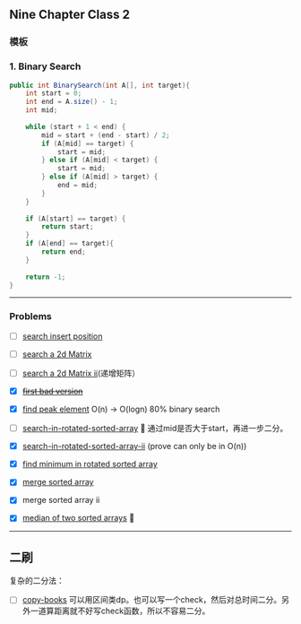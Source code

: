 ## Nine Chapter Class 2  
### 模板
### 1. Binary Search
```java
public int BinarySearch(int A[], int target){
	int start = 0;
	int end = A.size() - 1;
	int mid;
	
	while (start + 1 < end) {
		mid = start + (end - start) / 2;
		if (A[mid] == target) {
			start = mid;
		} else if (A[mid] < target) {
			start = mid;
		} else if (A[mid] > target) {
			end = mid;
		}
	}
	
	if (A[start] == target) {
		return start;
	}
	if (A[end] == target){
		return end;
	}
	
	return -1;
}
```

---
### Problems
- [ ] [search insert position](https://leetcode.com/problems/search-insert-position/)
- [ ] [search a 2d Matrix](https://www.leetcode.com/problems/search-a-2d-matrix/)
- [ ] [search a 2d Matrix ii](https://www.leetcode.com/problems/search-a-2d-matrix-ii/description)(递增矩阵） 
- [x] ~~[first bad version](https://www.leetcode.com/problems/first-bad-version/)~~
- [x] [find peak element](https://www.lintcode.com/problem/find-peak-element/) O(n) -> O(logn)  80% binary search


- [ ] [search-in-rotated-sorted-array](https://www.leetcode.com/problems/search-in-rotated-sorted-array/description) :memo: 通过mid是否大于start，再进一步二分。
- [x] [search-in-rotated-sorted-array-ii](https://www.lintcode.com/problem/search-in-rotated-sorted-array-ii/description) (prove can only be in O(n))
- [x] [find minimum in rotated sorted array](https://www.lintcode.com/problem/find-minimum-in-rotated-sorted-array/description)
- [x] [merge sorted array](https://www.lintcode.com/problem/merge-sorted-array/description)
- [x] merge sorted array ii
- [x] [median of two sorted arrays](https://www.lintcode.com/problem/median-of-two-sorted-arrays/) :memo:
---


## 二刷
复杂的二分法：

- [ ] [copy-books](https://www.lintcode.com/problem/copy-books/description) 可以用区间类dp。也可以写一个check，然后对总时间二分。另外一道算距离就不好写check函数，所以不容易二分。